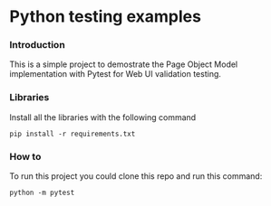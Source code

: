 # Python testing examples

### Introduction

This is a simple project to demostrate the Page Object Model implementation with Pytest for Web UI validation testing.

### Libraries

Install all the libraries with the following command

```console
pip install -r requirements.txt
```

### How to

To run this project you could clone this repo and run this command:

```console
python -m pytest
```
